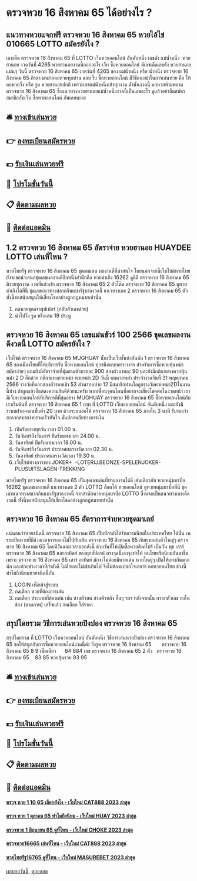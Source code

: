 # ตรวจหวย 16 สิงหาคม 65 ได้อย่างไร ?
## แนวทางหวยแจกฟรี ตรวจหวย 16 สิงหาคม 65 หวยไอ้ไข่ 010665 LOTTO สมัครยังไง ?
เลขเด็ด ตรวจหวย 16 สิงหาคม 65 ที่ LOTTO เว็บหวยออนไลน์ อันดับหนึ่ง เลขดัง แม่น้ำหนึ่ง  หวยฮานอย งวดวันที่ 4265
หวยฮานอยงวดนี้ออกอะไร เว็บ ซื้อหวยออนไลน์ มีเลขเด็ดเลขดัง หวยฮานอยแม่นๆ วันนี้ ตรวจหวย 16 สิงหาคม 65 งวดวันที่ 4265 ของ แม่น้ำหนึ่ง หรือ น้ำหนึ่ง ตรวจหวย 16 สิงหาคม 65 ภิรดา มาฝากคอหวยทุกท่าน และเว็บ ซื้อหวยออนไลน์ มีวิธีแนะนำในการเล่นหวย คือ ให้คอหวยวิ่ง หรือ รูด หวยฮานอยปกติ เพราะเลขแม่น้ำหนึ่งเข้าทุกงวด ดังนั้นงวดนี้ คอหวยห้ามพลาด ตรวจหวย 16 สิงหาคม 65 ซึ่งแนวทางหวยฮานอยแม่น้ำหนึ่งงวดนี้เป็นเลขอะไร ดูแล้วอย่าลืมสมัครสมาชิกกับเว็บ ซื้อหวยออนไลน์ กันเลยนะคะ

## 🛎 [ทางเข้าเล่นหวย](https://bit.ly/3BG5bNw)
## 👉 [ลงทะเบียนสมัครหวย](https://bit.ly/3BG5bNw)
## 💵 [รับเงินเล่นหวยฟรี](https://bit.ly/3C3mvgS)
## 👑 [โปรโมชั่นวันนี้](https://bit.ly/3C3mvgS)
## 📋 [ติดตามผลหวย](https://bit.ly/3C3mvgS)
## 📱 [ติดต่อแอดมิน](https://bit.ly/3C3mvgS)

## 1.2 ตรวจหวย 16 สิงหาคม 65 อัตราจ่าย หวยฮานอย HUAYDEE LOTTO เล่นที่ไหน ?
หวยไทยรัฐ ตรวจหวย 16 สิงหาคม 65 ชุดเลขเด่น ผลงานดีที่น่าสนใจ โดยนอกจากนี้เว็บไซต์หวยไทยยังจะขอนำเสนอชุดเลขผลงานดีอีกหนึ่งสำนักคือ หวยดำเกิง 16262 ดูดีดี ตรวจหวย 16 สิงหาคม 65 มีรวยทุกงวด งวดที่แล้วเข้า ตรวจหวย 16 สิงหาคม 65 2 ตัวโต๊ด ตรวจหวย 16 สิงหาคม 65 ดูหวยดำเกิงได้ที่นี่ ชุดเลขแนวทางสลากกินแบ่งรัฐบาลงวดนี้ แนวทางเลข 2 ตรวจหวย 16 สิงหาคม 65 ตัว ทั้งนี้ขอสนับสนุนให้เสี่ยงโชคอย่างถูกกฎหมายเท่านั้น
1. กดหวยชุดลาวซุปเปอร์ (กลับตัวเลขด้วย)
2. นำไปวิ่ง รูด หรือเล่น 19 ประตู

## ตรวจหวย 16 สิงหาคม 65 เลขแม่นชัวร์ 100 2566 ชุดเลขผลงานดีงวดนี้ LOTTO สมัครยังไง ?
เว็บไซต์ ตรวจหวย 16 สิงหาคม 65 MUGHUAY นั้นเป็นเว็บชั้นนำอันดับ 1 ตรวจหวย 16 สิงหาคม 65 ของเมืองไทยที่ให้บริการรับ ซื้อหวยออนไลน์ ทุกชนิดแบบครบวงจร สำหรับการซื้อหวยหุ้นพม่าสมัครง่ายๆ แถมยังมีอัตราจ่ายที่คุ้มสามตัวบาทละ 900 สองตัวบาทละ 90 และยังมีกติกาแทงหวยหุ้นพม่า 2 D อีกด้วย
กติกาแทงกวยพม่า หวยพม่า 2D วันนี้
ผลหวยพม่า ประจำงวดวันที่ 31 พฤษภาคม 2566 รางวัลที่ออกสองตัวรอบเช้า 53 ส่วนรอบบ่าย 12 มีสมาชิกท่านใดถูกรางวัลหวยพม่า2Dในงวดนี้บ้าง ถ้าถูกแล้วก็แสดงความยินดีด้วยนะครับ หากเพื่อนๆคนไหนที่อยากจะเสี่ยงโชคต่อในงวดหน้า เรามีเว็บหวยออนไลน์ที่บริการดีที่สุดอย่าง MUGHUAY ตรวจหวย 16 สิงหาคม 65 ซื้อหวยออนไลน์กับเราเริ่มต้นที่ ตรวจหวย 16 สิงหาคม 65 1 บาท ที่ LOTTO เว็บหวยออนไลน์ อันดับหนึ่ง และยังมีระบบฝาก-ถอนขั้นต่ำ 20 บาท ด้วยระบบออโต้ ตรวจหวย 16 สิงหาคม 65 ภายใน 3 นาที รับรองว่าสะดวกสบายง่ายรวดเร็วทันใจ มั่นปลอดภัยทางการเงิน
1. เปิดรับแทงทุกวัน เวลา 01.00 น.
2. วันจันทร์ถึงวันเสาร์ ปิดรับแทงเวลา 24.00 น.
3. วันอาทิตย์ ปิดรับแทงเวลา 18.00 น.
4. วันจันทร์ถึงวันเสาร์ ประกาศผลรางวัลเวลา 02.30 น.
5. วันอาทิตย์ ประกาศผลรางวัลเวลา 19.30 น.
6. เว็บไซต์ทางการของ JOKER+  -LOTERIJ.BEONZE-SPELENJOKER-PLUSUITSLAGEN-TREKKING

หวยไทยรัฐ ตรวจหวย 16 สิงหาคม 65 เป็นชุดเลขเด่นที่ทำผลงานได้ดี เช่นเดียวกับ หวยหนุ่มบรบือ 16262 ชุดเลขผลงานดี แนวทางเลข 2 ตัว LOTTO ล็อตโต้ หวยออนไลน์ ดูหวยหนุ่มบรบือที่นี่ ชุดเลขแนวทางสลากกินแบ่งรัฐบาลงวดนี้ จากสำนักหวยหนุ่มบรบือ LOTTO ซึ่งแจกเป็นแนวทางเลขเด็ดงวดนี้ ทั้งนี้ขอสนับสนุนให้เสี่ยงโชคอย่างถูกกฎหมายเท่านั้น

## ตรวจหวย 16 สิงหาคม 65 อัตราการจ่ายหวยชุดมาเลย์
แน่นอนว่าหวยชนิดนี้ ตรวจหวย 16 สิงหาคม 65 เป็นที่กำลังได้รับความนิยมในประเทศไทย ได้นั้น เพราะเป้นหวยที่มีช่วงเวลาการออกไม่ไปทับเส้น ตรวจหวย 16 สิงหาคม 65 กับหวยเด่นตัวใหญ่ๆ ตรวจหวย 16 สิงหาคม 65 โดยมีวันและเวลาออกดังนี้
ด้วยวันที่ให้เปิดซื้อหวยสิงคโปร์ เป็นวัน พุธ เสาร์ ตรวจหวย 16 สิงหาคม 65 และอาทิตย์ ของทุกสัปดาห์ ตรงจุดนี้เองจุงทำให้ คนไทยเริ่มนิยมกันมาขึ้น เพราะ ตรวจหวย 16 สิงหาคม 65 เสาร์ อาทิตย์ มักจะไม่ค่อยมีหวยเด่น หวยใหญ่ๆ เปิดให้แทงกันมากนัก และด้วยช่วงเวลาที่กำลังดี ไม่ดึกและไม่เช้าเกินไป จึงไม่ต้องแปลกใจเลยว่า คอหวยคนไทย ช่วงนี้ทำไมถึงนิยมหวยชนิดนี้กัน
1. LOGIN เพื่อเข้าสู่ระบบ
2. กดเลือก หวยที่ต้องการเล่น
3. กดเลือก ประเภทที่ต้องเล่น เช่น สามตัวบน สามตัวหลัง อื่นๆ ฯลฯ หลังจากนั้น กรอกตัวเลข ลงในช่อง (ตามภาพ) เสร็จแล้ว กดเลือก ใส่ราคา

## สรุปโดยรวม วิธีการเล่นหวยปิงปอง ตรวจหวย 16 สิงหาคม 65
สรุปโดยรวม ที่ LOTTO เว็บหวยออนไลน์ อันดับหนึ่ง วิธีการเล่นหวยปิงปอง ตรวจหวย 16 สิงหาคม 65 ขอให้สนุกกับการซื้อหวยออนไลน์งวดนี้ค่ะ
วิ่งรูด ตรวจหวย 16 สิงหาคม 65       ตรวจหวย 16 สิงหาคม 65 8 9
เม็ดเดียว      84 684
เลข ตรวจหวย 16 สิงหาคม 65 2 ตัว   ตรวจหวย 16 สิงหาคม 65    83 85 หวยลุ้นรวย 93 95

## 🛎 [ทางเข้าเล่นหวย](https://bit.ly/3BG5bNw)
## 👉 [ลงทะเบียนสมัครหวย](https://bit.ly/3BG5bNw)
## 💵 [รับเงินเล่นหวยฟรี](https://bit.ly/3C3mvgS)
## 👑 [โปรโมชั่นวันนี้](https://bit.ly/3C3mvgS)
## 📋 [ติดตามผลหวย](https://bit.ly/3C3mvgS)
## 📱 [ติดต่อแอดมิน](https://bit.ly/3C3mvgS)

#### [ตรวจ หวย 1 10 65 เลือกยังไง - เว็บใหม่ CAT888 2023 ล่าสุด](https://atom.io/themes/ตรวจ%20หวย%201%2010%2065%20เลือกยังไง%20-%20เว็บใหม่%20cat888%202023%20ล่าสุด)
#### [ตรวจ หวย 1 ตุลาคม 65 ทำไมถึงนิยม - เว็บใหม่ HUAY 2023 ล่าสุด](https://atom.io/themes/ตรวจ%20หวย%201%20ตุลาคม%2065%20ทำไมถึงนิยม%20-%20เว็บใหม่%20huay%202023%20ล่าสุด)
#### [ตรวจหวย 1 มิถุนายน 65 ดูที่ไหน - เว็บใหม่ CHOKE 2023 ล่าสุด](https://atom.io/themes/ตรวจหวย%201%20มิถุนายน%2065%20ดูที่ไหน%20-%20เว็บใหม่%20choke%202023%20ล่าสุด)
#### [ตรวจหวย16665 เล่นที่ไหน - เว็บใหม่ CAT888 2023 ล่าสุด](https://atom.io/themes/ตรวจหวย16665%20เล่นที่ไหน%20-%20เว็บใหม่%20cat888%202023%20ล่าสุด)
#### [หวยไทยรัฐ16765 ดูที่ไหน - เว็บใหม่ MASUREBET 2023 ล่าสุด](https://atom.io/themes/หวยไทยรัฐ16765%20ดูที่ไหน%20-%20เว็บใหม่%20masurebet%202023%20ล่าสุด)

[ผลบอลวันนี้](https://siamsport.tv "ผลบอลวันนี้"), [ดูบอลสด](https://siamsport.tv/ดูบอลสด "ดูบอลสด")